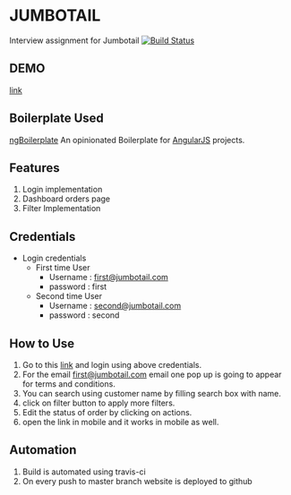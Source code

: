 # JUMBOTAIL
Interview assignment for Jumbotail
[![Build Status](https://travis-ci.org/ankitsilaich/jumbotail.svg?branch=master)](https://travis-ci.org/ankitsilaich/jumbotail)

## DEMO
[link](https://ankitsilaich.github.io/jumbotail)

## Boilerplate Used
[ngBoilerplate](http://joshdmiller.github.com/ng-boilerplate)
An opinionated Boilerplate for [AngularJS](http://angularjs.org) projects.

## Features
1. Login implementation
2. Dashboard orders page
3. Filter Implementation

## Credentials
- Login credentials
  - First time User
    - Username : first@jumbotail.com
    - password : first
  - Second time User
    - Username : second@jumbotail.com
    - password : second  

## How to Use
1. Go to this [link](https://ankitsilaich.github.io/jumbotail) and login using above credentials.
2. For the email first@jumbotail.com email one pop up is going to appear for terms and conditions.
3. You can search using customer name by filling search box with name.
4. click on filter button to apply more filters.
5. Edit the status of order by clicking on actions.
6. open the link in mobile and it works in mobile as well.


## Automation
1. Build is automated using travis-ci
2. On every push to master branch website is deployed to github
